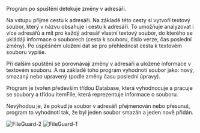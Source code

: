 Program po spuštění detekuje změny v adresáři.

Na vstupu přijme cestu k adresáři. Na základě této cesty si vytvoří textový soubor, který v názvu obsahuje i cestu k adresáři. To umožňuje analyzovat i více adresářů a mít pro každý adresář vlastní textový soubor, do kterého se ukládájí informace o souborech (cesta k souboru, číslo verze, čas poslední změny). Po úspěšném uložení dat se pro přehlednost cesta k textovém souboru vypíše.

Při dalším spuštění se porovnávají změny v adresáři a uložené informace v textovém souboru. A na základě toho program vyhodnotí soubor jako: nový, smazaný nebo upravený (podle změny času poslední úpravy).

Program je tvořen především třídou Database, která vyhodnocuje a pracuje se soubory a třídou itemFile, která reprezentuje informace o souboru.

Nevýhodou je, že pokud je soubor v adresáři přejmenován nebo přesunut, program to vyhodnotí tak, že byl jeden soubor smazán a jeden nově přidán.


![FileGuard-2](https://github.com/LukaBrychta/FileGuard/assets/134295729/98366e31-bb00-4402-ba2f-34e6f77495b1)
![FileGuard-1](https://github.com/LukaBrychta/FileGuard/assets/134295729/1bb29e39-d81c-4900-9010-e14649e5628d)
